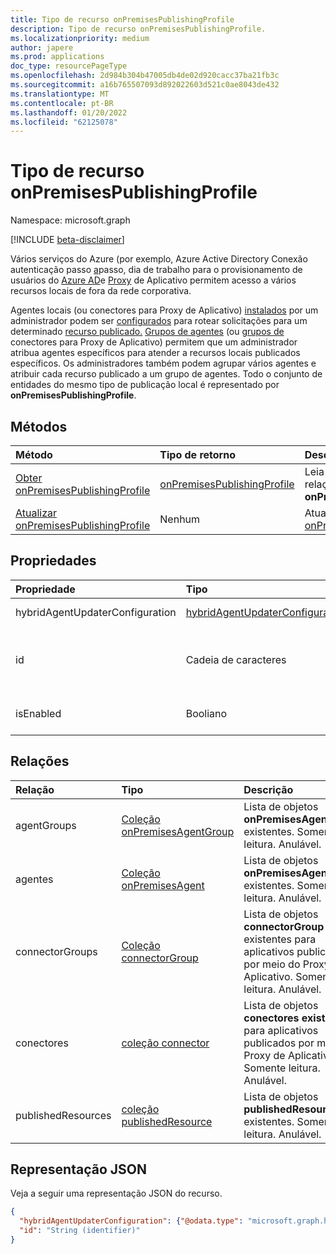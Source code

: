 ```yaml
---
title: Tipo de recurso onPremisesPublishingProfile
description: Tipo de recurso onPremisesPublishingProfile.
ms.localizationpriority: medium
author: japere
ms.prod: applications
doc_type: resourcePageType
ms.openlocfilehash: 2d984b304b47005db4de02d920cacc37ba21fb3c
ms.sourcegitcommit: a16b765507093d892022603d521c0ae8043de432
ms.translationtype: MT
ms.contentlocale: pt-BR
ms.lasthandoff: 01/20/2022
ms.locfileid: "62125078"
---
```

# <a name="onpremisespublishingprofile-resource-type"></a>Tipo de recurso onPremisesPublishingProfile

Namespace: microsoft.graph

[!INCLUDE [beta-disclaimer](../../includes/beta-disclaimer.md)]

Vários serviços do Azure (por exemplo, Azure Active Directory Conexão autenticação passo [a](/azure/active-directory/hybrid/how-to-connect-pta)passo, dia de trabalho para o provisionamento de usuários do [Azure AD](/azure/active-directory/saas-apps/workday-inbound-tutorial)e [Proxy](/azure/active-directory/app-proxy/what-is-application-proxy) de Aplicativo permitem acesso a vários recursos locais de fora da rede corporativa.

Agentes locais (ou conectores para Proxy de Aplicativo) [instalados](connector.md) por um administrador podem ser [configurados](onpremisesagent.md) para rotear solicitações para um determinado [recurso publicado.](publishedresource.md)
[Grupos de agentes](onpremisesagentgroup.md) (ou [grupos de](connectorgroup.md) conectores para Proxy de Aplicativo) permitem que um administrador atribua agentes específicos para atender a recursos locais publicados específicos. Os administradores também podem agrupar vários agentes e atribuir cada recurso publicado a um grupo de agentes. Todo o conjunto de entidades do mesmo tipo de publicação local é representado por **onPremisesPublishingProfile**.

## <a name="methods"></a>Métodos

| Método       | Tipo de retorno | Descrição |
|:-------------|:------------|:------------|
| [Obter onPremisesPublishingProfile](../api/onpremisespublishingprofile-get.md) | [onPremisesPublishingProfile](onpremisespublishingprofile.md) | Leia as propriedades e as relações de um **objeto onPremisesPublishingProfile.** |
| [Atualizar onPremisesPublishingProfile](../api/onpremisespublishingprofile-update.md) | Nenhum | Atualize [um objeto onPremisesPublishingProfile.](onpremisespublishingprofile.md) |

## <a name="properties"></a>Propriedades

| Propriedade     | Tipo        | Descrição |
|:-------------|:------------|:------------|
|hybridAgentUpdaterConfiguration|[hybridAgentUpdaterConfiguration](hybridagentupdaterconfiguration.md)| Representa um **objeto hybridAgentUpdaterConfiguration.**|
|id|Cadeia de caracteres| Representa um tipo de publicação. Os valores possíveis são: `applicationProxy`, `exchangeOnline`, `authentication`, `provisioning`, `adAdministration`. Somente leitura.|
|isEnabled|Booliano| Representa se o Proxy de Aplicativo [do Azure AD](/azure/active-directory/app-proxy/what-is-application-proxy) está habilitado para o locatário. |

## <a name="relationships"></a>Relações

| Relação | Tipo        | Descrição |
|:-------------|:------------|:------------|
|agentGroups|[Coleção onPremisesAgentGroup](onpremisesagentgroup.md)| Lista de objetos **onPremisesAgentGroup** existentes. Somente leitura. Anulável.|
|agentes|[Coleção onPremisesAgent](onpremisesagent.md)| Lista de objetos **onPremisesAgent** existentes. Somente leitura. Anulável.|
|connectorGroups|[Coleção connectorGroup](connectorgroup.md)| Lista de objetos **connectorGroup** existentes para aplicativos publicados por meio do Proxy de Aplicativo. Somente leitura. Anulável.|
|conectores|[coleção connector](connector.md)| Lista de objetos **conectores existentes** para aplicativos publicados por meio do Proxy de Aplicativo. Somente leitura. Anulável.|
|publishedResources|[coleção publishedResource](publishedresource.md)| Lista de objetos **publishedResource** existentes. Somente leitura. Anulável.|

## <a name="json-representation"></a>Representação JSON

Veja a seguir uma representação JSON do recurso.

<!-- {
  "blockType": "resource",
  "optionalProperties": [

  ],
  "@odata.type": "microsoft.graph.onPremisesPublishingProfile",
  "keyProperty": "id"
}-->

```json
{
  "hybridAgentUpdaterConfiguration": {"@odata.type": "microsoft.graph.hybridAgentUpdaterConfiguration"},
  "id": "String (identifier)"
}
```

<!-- uuid: 16cd6b66-4b1a-43a1-adaf-3a886856ed98
2019-02-04 14:57:30 UTC -->
<!-- {
  "type": "#page.annotation",
  "description": "onPremisesPublishingProfile resource",
  "keywords": "",
  "section": "documentation",
  "tocPath": ""
}-->
